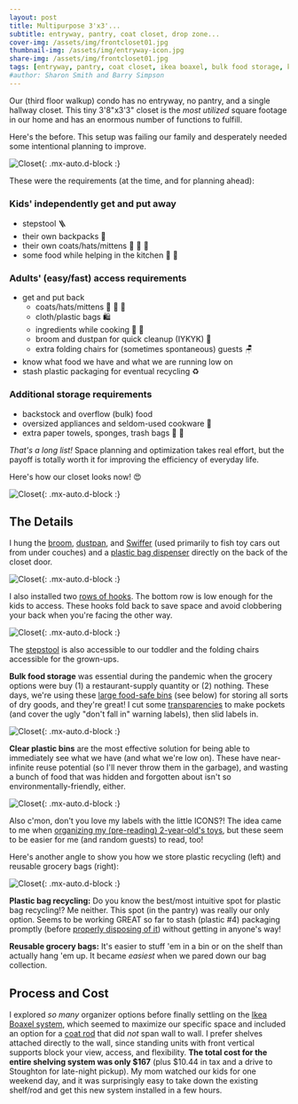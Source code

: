 ```yaml
---
layout: post
title: Multipurpose 3'x3'...
subtitle: entryway, pantry, coat closet, drop zone...
cover-img: /assets/img/frontcloset01.jpg
thumbnail-img: /assets/img/entryway-icon.jpg
share-img: /assets/img/frontcloset01.jpg
tags: [entryway, pantry, coat closet, ikea boaxel, bulk food storage, kids storage, labels]
#author: Sharon Smith and Barry Simpson
---
```


Our (third floor walkup) condo has no entryway, no pantry, and a single hallway closet. This tiny 3'8"x3'3" closet is the 
*most utilized* square footage in our home and has an enormous number of functions to fulfill. 

Here's the before. This setup was  failing our family and desperately needed some intentional planning to improve.

![Closet](../assets/img/frontcloset07.jpg){: .mx-auto.d-block :}

These were the requirements (at the time, and for planning ahead): 

### Kids' independently get and put away
* stepstool :ladder:
* their own backpacks :school_satchel:
* their own coats/hats/mittens :coat: :gloves: :scarf:
* some food while helping in the kitchen :canned_food: :salt:

### Adults' (easy/fast) access requirements
* get and put back
  * coats/hats/mittens :coat: :gloves: :scarf:
  * cloth/plastic bags :shopping:
  * ingredients while cooking :rice: :peanuts:
  * broom and dustpan for quick cleanup (IYKYK) :broom:
  * extra folding chairs for (sometimes spontaneous) guests :chair:
* know what food we have and what we are running low on
* stash plastic packaging for eventual recycling :recycle:

### Additional storage requirements
* backstock and overflow (bulk) food
* oversized appliances and seldom-used cookware :electric_plug:
* extra paper towels, sponges, trash bags :roll_of_paper: :sponge:

*That's a long list!* Space planning and optimization takes real effort, but the payoff is totally worth it for 
improving the efficiency of everyday life. 

Here's how our closet looks now! :heart_eyes:

![Closet](../assets/img/frontcloset01.jpg){: .mx-auto.d-block :}

## The Details

I hung the [broom](https://www.amazon.com/OXO-Good-Grips-Angle-Broom/dp/B00940DUFY), 
[dustpan](https://www.amazon.com/OXO-Grips-Dustpan-Brush-White/dp/B00004OCL4/), and 
[Swiffer](https://www.amazon.com/MOP-Dry-Wet-Starter-KIT/dp/B0CG4S4ZGQ/) (used primarily to fish toy cars out from under couches) and a 
[plastic bag dispenser](https://www.amazon.com/gp/product/B007ZF638G/) directly on the back of the closet door.

![Closet](../assets/img/frontcloset06.jpg){: .mx-auto.d-block :}

I also installed two [rows of hooks](https://www.amazon.com/gp/product/B08TLX2Y75/). The bottom row is low enough for the kids to access. These hooks fold back to save space and avoid clobbering your back when you're facing the other way.

![Closet](../assets/img/frontcloset05.jpg){: .mx-auto.d-block :}

The [stepstool](https://www.amazon.com/Rubbermaid-RMS-2-TRV205044-Steel-Stool/dp/B01B9K23WC/) is also accessible to our toddler and the folding chairs accessible for the grown-ups.

**Bulk food storage** was essential during the pandemic when the grocery options were buy (1) a restaurant-supply quantity or (2) nothing. 
These days, we're using these [large food-safe bins](https://www.amazon.com/gp/product/B01BLKPDHM/) (see below) for storing all sorts 
of dry goods, and they're great! 
I cut some [transparencies](https://www.amazon.com/dp/B091BVB3GF) to make pockets (and cover the ugly "don't fall in" warning labels), then slid labels in.

![Closet](../assets/img/frontcloset04.jpg){: .mx-auto.d-block :}

**Clear plastic bins** are the most effective solution for being able to immediately see what we have (and what we're low on). 
These have near-infinite reuse potential (so I'll never throw them in the garbage), and wasting a bunch of food that was hidden and forgotten about isn't so environmentally-friendly, either. 

![Closet](../assets/img/frontcloset03.jpg){: .mx-auto.d-block :}

Also c'mon, don't you love my labels with the little ICONS?! The idea came to me when [organizing my (pre-reading) 2-year-old's toys](../2022-12-30-toys), 
but these seem to be easier for me (and random guests) to read, too!

Here's another angle to show you how we store plastic recycling (left) and reusable grocery bags (right):

![Closet](../assets/img/frontcloset02.jpg){: .mx-auto.d-block :}

**Plastic bag recycling:** Do you know the best/most intuitive spot for plastic bag recycling!? Me neither. This spot (in the pantry) was really our only option.
Seems to be working GREAT so far to stash (plastic #4) packaging promptly (before [properly disposing of it](https://www.cambridgema.gov/Departments/publicworks/getridofitright#!rc-cpage=463661)) without getting in anyone's way!

**Reusable grocery bags:** It's easier to stuff 'em in a bin or on the shelf than actually hang 'em up. 
It became *easiest* when we pared down our bag collection. 

## Process and Cost

I explored *so many* organizer options before finally settling on the [Ikea Boaxel system](https://www.ikea.com/us/en/cat/boaxel-system-47394/), which seemed to maximize 
our specific space and included an option for a [coat rod](https://www.ikea.com/us/en/p/boaxel-clothes-rail-white-90448741/) that did *not* span wall to wall. 
I prefer shelves attached directly to the wall, since standing units with front vertical supports block your view, access, and flexibility. 
**The total cost for the entire shelving system was only $167** (plus $10.44 in tax and a drive to Stoughton for late-night pickup). My mom watched our kids for one weekend day, and
it was surprisingly easy to take down the existing shelf/rod and get this new system installed in a few hours.